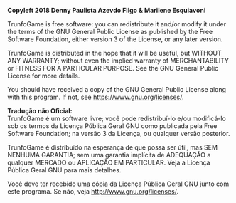 <b>Copyleft 2018 Denny Paulista Azevdo Filgo & Marilene Esquiavoni</b>

TrunfoGame is free software: you can redistribute it and/or modify
it under the terms of the GNU General Public License as published by
the Free Software Foundation, either version 3 of the License, or
any later version.

TrunfoGame is distributed in the hope that it will be useful,
but WITHOUT ANY WARRANTY; without even the implied warranty of
MERCHANTABILITY or FITNESS FOR A PARTICULAR PURPOSE.  See the
GNU General Public License for more details.

You should have received a copy of the GNU General Public License
along with this program.  If not, see <https://www.gnu.org/licenses/>.


<b>Tradução não Oficial:</b><br>
TrunfoGame é um software livre; você pode redistribuí-lo e/ou
modificá-lo sob os termos da Licença Pública Geral GNU como publicada
pela Free Software Foundation; na versão 3 da Licença, ou
qualquer versão posterior.

TrunfoGame é distribuído na esperança de que possa ser útil,
mas SEM NENHUMA GARANTIA; sem uma garantia implícita de ADEQUAÇÃO
a qualquer MERCADO ou APLICAÇÃO EM PARTICULAR. Veja a
Licença Pública Geral GNU para mais detalhes.

Você deve ter recebido uma cópia da Licença Pública Geral GNU junto
com este programa. Se não, veja <http://www.gnu.org/licenses/>.
